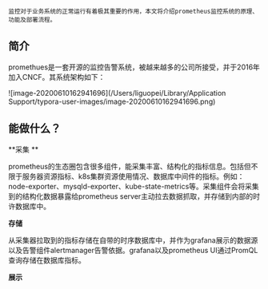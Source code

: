 	监控对于业务系统的正常运行有着极其重要的作用，本文将介绍prometheus监控系统的原理、功能及部署流程。

## 简介

promethues是一套开源的监控告警系统，被越来越多的公司所接受，并于2016年加入CNCF。其系统架构如下：

![image-20200610162941696](/Users/liguopei/Library/Application Support/typora-user-images/image-20200610162941696.png)

## 能做什么？

**采集 **

prometheus的生态圈包含很多组件，能采集丰富、结构化的指标信息。包括但不限于服务器资源指标、k8s集群资源使用情况、数据库中间件的指标。例如：node-exporter、mysqld-exporter、kube-state-metrics等。采集组件会将采集到的结构化数据暴露给prometheus server主动拉去数据抓取，并存储到内部的时许数据库中。

**存储**

从采集器拉取到的指标存储在自带的时序数据库中，并作为grafana展示的数据源以及告警组件alertmanager告警依据。grafana以及prometheus UI通过PromQL查询存储在数据库指标。

**展示**





